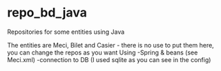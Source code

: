 # repo_bd_java
Repositories for some entities using Java

The entities are Meci, Bilet and Casier - there is no use to put them here, you can change the repos as you want
Using -Spring & beans (see Meci.xml)
      -connection to DB (I used sqlite as you can see in the config)
      
